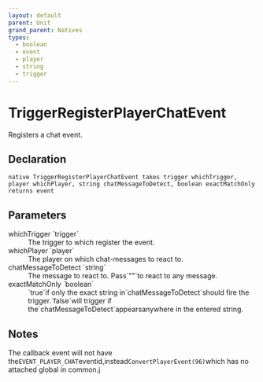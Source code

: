 ```yaml
---
layout: default
parent: Unit
grand_parent: Natives
types:
  - boolean
  - event
  - player
  - string
  - trigger
---
```


# TriggerRegisterPlayerChatEvent
Registers a chat event.

## Declaration

```
native TriggerRegisterPlayerChatEvent takes trigger whichTrigger, player whichPlayer, string chatMessageToDetect, boolean exactMatchOnly returns event
```

## Parameters
<dl>
  <dt>whichTrigger `trigger`</dt>
  <dd>The trigger to which register the event.</dd>

  <dt>whichPlayer `player`</dt>
  <dd>The player on which chat-messages to react to.</dd>

  <dt>chatMessageToDetect `string`</dt>
  <dd>The message to react to. Pass`""`to react to any message.</dd>

  <dt>exactMatchOnly `boolean`</dt>
  <dd>`true`if only the exact string in`chatMessageToDetect`should fire the trigger.`false`will trigger if the`chatMessageToDetect`appearsanywhere in the entered string.</dd>
</dl>

## Notes 
The callback event will not have the`EVENT_PLAYER_CHAT`eventid,instead`ConvertPlayerEvent(96)`which has no attached global in common.j